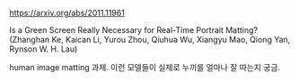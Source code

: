 https://arxiv.org/abs/2011.11961

Is a Green Screen Really Necessary for Real-Time Portrait Matting? (Zhanghan Ke, Kaican Li, Yurou Zhou, Qiuhua Wu, Xiangyu Mao, Qiong Yan, Rynson W. H. Lau)

human image matting 과제. 이런 모델들이 실제로 누끼를 얼마나 잘 따는지 궁금.